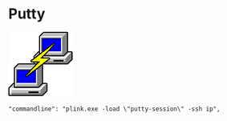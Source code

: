 # Putty

![](../../.gitbook/assets/putty_icon_128px.png)

```text
"commandline": "plink.exe -load \"putty-session\" -ssh ip",
```



